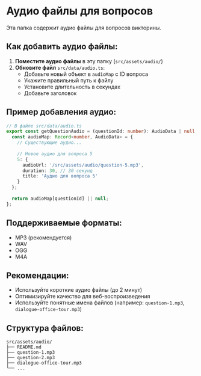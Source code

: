 # Аудио файлы для вопросов

Эта папка содержит аудио файлы для вопросов викторины.

## Как добавить аудио файлы:

1. **Поместите аудио файлы** в эту папку (`src/assets/audio/`)
2. **Обновите файл** `src/data/audio.ts`:
   - Добавьте новый объект в `audioMap` с ID вопроса
   - Укажите правильный путь к файлу
   - Установите длительность в секундах
   - Добавьте заголовок

## Пример добавления аудио:

```typescript
// В файле src/data/audio.ts
export const getQuestionAudio = (questionId: number): AudioData | null => {
  const audioMap: Record<number, AudioData> = {
    // Существующие аудио...
    
    // Новое аудио для вопроса 5
    5: {
      audioUrl: '/src/assets/audio/question-5.mp3',
      duration: 30, // 30 секунд
      title: 'Аудио для вопроса 5'
    }
  };
  
  return audioMap[questionId] || null;
};
```

## Поддерживаемые форматы:
- MP3 (рекомендуется)
- WAV
- OGG
- M4A

## Рекомендации:
- Используйте короткие аудио файлы (до 2 минут)
- Оптимизируйте качество для веб-воспроизведения
- Используйте понятные имена файлов (например: `question-1.mp3`, `dialogue-office-tour.mp3`)

## Структура файлов:
```
src/assets/audio/
├── README.md
├── question-1.mp3
├── question-2.mp3
├── dialogue-office-tour.mp3
└── ...
```
